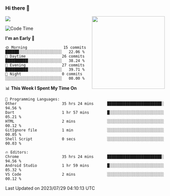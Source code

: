 ### Hi there 👋

![](https://metrics.lecoq.io/itaowu?template=classic&config.timezone=Asia%2FShanghai)
<img align='right' src="https://media.giphy.com/media/M9gbBd9nbDrOTu1Mqx/giphy.gif" width="230">

<!--START_SECTION:waka-->
![Code Time](http://img.shields.io/badge/Code%20Time-307%20hrs%2051%20mins-blue)

**I'm an Early 🐤** 

```text
🌞 Morning                15 commits          ██████░░░░░░░░░░░░░░░░░░░   22.06 % 
🌆 Daytime                26 commits          ██████████░░░░░░░░░░░░░░░   38.24 % 
🌃 Evening                27 commits          ██████████░░░░░░░░░░░░░░░   39.71 % 
🌙 Night                  0 commits           ░░░░░░░░░░░░░░░░░░░░░░░░░   00.00 % 
```


📊 **This Week I Spent My Time On** 

```text
💬 Programming Languages: 
Other                    35 hrs 24 mins      ████████████████████████░   94.56 % 
Dart                     1 hr 57 mins        █░░░░░░░░░░░░░░░░░░░░░░░░   05.21 % 
HTML                     2 mins              ░░░░░░░░░░░░░░░░░░░░░░░░░   00.12 % 
GitIgnore file           1 min               ░░░░░░░░░░░░░░░░░░░░░░░░░   00.05 % 
Shell Script             0 secs              ░░░░░░░░░░░░░░░░░░░░░░░░░   00.03 % 

🔥 Editors: 
Chrome                   35 hrs 24 mins      ████████████████████████░   94.56 % 
Android Studio           1 hr 59 mins        █░░░░░░░░░░░░░░░░░░░░░░░░   05.32 % 
VS Code                  2 mins              ░░░░░░░░░░░░░░░░░░░░░░░░░   00.12 % 
```


 Last Updated on 2023/07/29 04:10:13 UTC
<!--END_SECTION:waka-->

<!--
**itaowu/itaowu** is a ✨ _special_ ✨ repository because its `README.md` (this file) appears on your GitHub profile.

Here are some ideas to get you started:

- 🔭 I’m currently working on ...
- 🌱 I’m currently learning ...
- 👯 I’m looking to collaborate on ...
- 🤔 I’m looking for help with ...
- 💬 Ask me about ...
- 📫 How to reach me: ...
- 😄 Pronouns: ...
- ⚡ Fun fact: ...
-->
